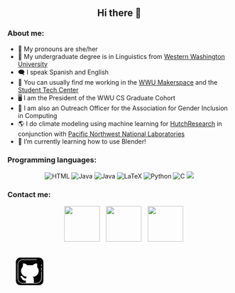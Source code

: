 ## <div align="center"> Hi there 👋 </div>

<!--
My name is Sarah, and I am currently a master's student at [Western Washington University](https://wwu.edu "Westerns Website"), studying [Computer Science](https://cs.wwu.edu "Westerns CS Department Site"). I am also a research assistant at [HutchResearch](https://fw.cs.wwu.edu/~hutchib2/hutchresearch.html "HutchResearch Site"). 
-->

### About me:
- 🌺 My pronouns are she/her
- 📜 My undergraduate degree is in Linguistics from [Western Washington University](https://wwu.edu "Westerns Website")
- 🗨️ I speak Spanish and English
- 💼 You can usually find me working in the [WWU Makerspace](https://engineeringdesign.wwu.edu/makerspace "Makerspace Website") and the [Student Tech Center](https://stc.wwu.edu/ "Student Tech Center Site")
- 🖥️ I am the President of the WWU CS Graduate Cohort
- 🌈 I am also an Outreach Officer for the Association for Gender Inclusion in Computing
- 🌎 I do climate modeling using machine learning for [HutchResearch](https://fw.cs.wwu.edu/~hutchib2/hutchresearch.html "HutchResearch Site") in conjunction with [Pacific Northwest National Laboratories](https://pnnl.gov "PNNL Site")
- 🌱 I’m currently learning how to use Blender!

### Programming languages:
<div align="center">
  <img src="https://img.shields.io/badge/html5-%23E34F26.svg?style=for-the-badge&logo=html5&logoColor=white" alt="HTML"/> <img src="https://img.shields.io/badge/java-%23ED8B00.svg?style=for-the-badge&logo=java&logoColor=white" alt="Java"/> <img src="https://img.shields.io/badge/c%23-%23239120.svg?style=for-the-badge&logo=c-sharp&logoColor=white" alt="Java"/> <img src="https://img.shields.io/badge/latex-%23008080.svg?style=for-the-badge&logo=latex&logoColor=white" alt="LaTeX"/> <img src="https://img.shields.io/badge/python-3670A0?style=for-the-badge&logo=python&logoColor=ffdd54" alt="Python"/> <img src="https://img.shields.io/badge/c-%2300599C.svg?style=for-the-badge&logo=c&logoColor=white)" alt="C"/> <img src="https://img.shields.io/badge/markdown-%23000000.svg?style=for-the-badge&logo=markdown&logoColor=white alt="Markdown"/>
</div>

### Contact me:

<!--
<div id="contact">
  <a href="https://www.linkedin.com/in/sarah-coffland">
    <img src="https://img.shields.io/badge/LinkedIn-blue?style=for-the-badge&logo=linkedin&logoColor=white" alt="LinkedIn Badge"/>
  </a>
</div>
-->

    
<p align="center">
  <div align="center"  class="icons-social" style="margin-left: 10px;">
        <a style="margin-left: 10px;"  target="_blank" href="https://www.linkedin.com/in/sarah-coffland/">
			<img src="https://img.icons8.com/plasticine/452/linkedin.png" width="80" height="80"></a>
        <a style="margin-left: 10px;" target="_blank" href="https://github.com/SarahCoffland">
		<img src="https://img.icons8.com/plasticine/100/000000/github-squared.png" width="80" height="80"></a>
		<a style="margin-left: 10px;" target="_blank" href="mailto:cofflas@wwu.edu">
				<img src="https://img.icons8.com/plasticine/452/apple-mail.png" width="80" height="80"></a>
      </div>

</p>
    
<svg xmlns="http://www.w3.org/2000/svg" x="0px" y="0px"
width="100" height="100"
viewBox="0 0 226 226"
style=" fill:#000000;"><g fill="none" fill-rule="nonzero" stroke="none" stroke-width="1" stroke-linecap="butt" stroke-linejoin="miter" stroke-miterlimit="10" stroke-dasharray="" stroke-dashoffset="0" font-family="none" font-weight="none" font-size="none" text-anchor="none" style="mix-blend-mode: normal"><path d="M0,226v-226h226v226z" fill="none"></path><g><path d="M160.46,185.32h-94.92c-13.7295,0 -24.86,-11.1305 -24.86,-24.86v-94.92c0,-13.7295 11.1305,-24.86 24.86,-24.86h94.92c13.7295,0 24.86,11.1305 24.86,24.86v94.92c0,13.7295 -11.1305,24.86 -24.86,24.86z" fill="#000000"></path><path d="M158.04858,110.82814c0,-7.50546 -2.9493,-14.31484 -7.72694,-19.37498c0.89496,-4.97878 0.79326,-11.98026 -1.21588,-18.00316c-10.1135,0 -18.33764,7.79022 -19.66652,9.04h-28.93704c-1.33114,-1.24752 -9.08294,-9.04 -19.19644,-9.04c-1.808,5.42626 -2.45662,11.82658 -1.91196,16.4867c-5.69068,5.16636 -9.28408,12.5995 -9.28408,20.8937c0,15.61208 12.65374,28.15734 28.26582,28.15734h5.53022c-4.52678,2.07242 -8.2151,6.22856 -9.04,11.3c-4.52,0 -10.99264,-0.41132 -13.96906,-4.87708c-5.5596,-8.3394 -8.1134,-8.3394 -10.89094,-8.3394c-2.7798,0 -3.0058,2.7798 -0.226,5.5596c2.7798,2.7798 2.7798,2.7798 5.5596,8.3394c2.28712,4.58102 8.2264,8.35974 19.5264,8.35974v13.56h38.42v-19.9897c0,-6.14268 -3.79906,-11.50792 -9.04,-13.9103h5.53474c15.61434,0 28.26808,-12.54978 28.26808,-28.16186z" fill="#ffffff"></path><path d="M133.28576,174.02c-0.62376,0 -1.13,-0.50624 -1.13,-1.13v-19.9897c0,-5.49406 -3.29056,-10.54968 -8.38008,-12.88426c-0.48364,-0.22148 -0.74806,-0.75032 -0.6328,-1.26786c0.113,-0.51754 0.57178,-0.88818 1.10288,-0.88818h5.53474c14.96346,0 27.13808,-12.12716 27.13808,-27.03186c0,-6.92464 -2.63516,-13.53062 -7.41732,-18.59754c-0.24634,-0.2599 -0.35482,-0.6215 -0.29154,-0.97632c0.75258,-4.19004 0.8814,-10.6785 -0.92434,-16.6562c-8.32132,0.36612 -15.3567,6.1585 -18.05062,8.69648c-0.21018,0.19662 -0.5085,0.32544 -0.79552,0.32544h-28.9393c-0.28702,0 -0.56274,-0.10848 -0.77292,-0.3051l-0.20792,-0.19662c-6.95628,-6.61502 -13.17354,-8.33036 -17.39522,-8.5202c-1.49612,4.88612 -2.12666,10.76212 -1.60912,15.20754c0.04294,0.3616 -0.09492,0.72094 -0.36386,0.96728c-5.66356,5.1415 -8.91118,12.4526 -8.91118,20.0575c0,14.9047 12.17462,27.0296 27.13582,27.0296h5.53022c0.5311,0 0.98988,0.37064 1.10288,0.89044c0.11526,0.51754 -0.14916,1.04638 -0.6328,1.26786c-4.46124,2.04304 -7.67722,6.04776 -8.3959,10.4525c-0.08814,0.54692 -0.56048,0.9492 -1.11418,0.9492c-5.27258,0 -11.73166,-0.61246 -14.91148,-5.3788c-5.22286,-7.83542 -7.4128,-7.83542 -9.95078,-7.83542c-0.3164,0 -0.8701,0.05198 -1.01248,0.40228c-0.19436,0.46556 0.07006,1.70856 1.58652,3.22728c2.90862,2.90862 2.96286,3.0171 5.77204,8.6332c2.49052,4.98556 9.06712,7.73146 18.51618,7.73146c0.62376,0 1.13,0.50624 1.13,1.13v13.56c0,0.62376 -0.50624,1.13 -1.13,1.13c-0.62376,0 -1.13,-0.50624 -1.13,-1.13v-12.4413c-13.10122,-0.29606 -17.77716,-5.7065 -19.40888,-8.96994c-2.69844,-5.39462 -2.69844,-5.39462 -5.34716,-8.0456c-1.96394,-1.96394 -2.74138,-4.0906 -2.07694,-5.69068c0.47234,-1.1413 1.60234,-1.7967 3.10072,-1.7967c3.58888,0 6.3506,0.61472 11.8311,8.84112c2.41594,3.62504 7.59134,4.294 12.10456,4.36632c0.81812,-3.4917 2.95834,-6.7009 5.9438,-9.03322h-1.50968c-16.20872,0 -29.39582,-13.13738 -29.39582,-29.28734c0,-8.05012 3.3561,-15.79288 9.22984,-21.33892c-0.47234,-4.97878 0.28928,-11.20056 2.02496,-16.40082c0.15594,-0.46104 0.5876,-0.77292 1.0735,-0.77292c4.60136,0 11.73392,1.57296 19.64392,9.04h28.04434c3.22502,-2.96286 10.95422,-9.04 20.10948,-9.04c0.4859,0 0.91756,0.31188 1.0735,0.77292c2.1131,6.33252 2.09728,13.33626 1.35148,18.0009c4.9381,5.43304 7.6501,12.4187 7.6501,19.73432c0,16.15222 -13.1871,29.29186 -29.39808,29.29186h-1.56618c3.85782,3.09168 6.20144,7.77892 6.20144,12.7803v19.9897c0,0.62376 -0.50624,1.13 -1.13,1.13z" fill="#ffffff"></path><path d="M148.03,174.02h-70.06c-14.33066,0 -25.99,-11.65934 -25.99,-25.99v-70.06c0,-14.33066 11.65934,-25.99 25.99,-25.99h70.06c0.62376,0 1.13,0.50624 1.13,1.13c0,0.62376 -0.50624,1.13 -1.13,1.13h-70.06c-13.0854,0 -23.73,10.6446 -23.73,23.73v70.06c0,13.0854 10.6446,23.73 23.73,23.73h70.06c13.0854,0 23.73,-10.6446 23.73,-23.73v-33.9c0,-0.62376 0.50624,-1.13 1.13,-1.13c0.62376,0 1.13,0.50624 1.13,1.13v33.9c0,14.33066 -11.65934,25.99 -25.99,25.99z" fill="#ffffff"></path><path d="M172.89,109.61c-0.62376,0 -1.13,-0.50624 -1.13,-1.13v-14.69c0,-0.62376 0.50624,-1.13 1.13,-1.13c0.62376,0 1.13,0.50624 1.13,1.13v14.69c0,0.62376 -0.50624,1.13 -1.13,1.13z" fill="#ffffff"></path><path d="M172.89,87.01c-0.62376,0 -1.13,-0.50624 -1.13,-1.13v-7.91c0,-0.62376 0.50624,-1.13 1.13,-1.13c0.62376,0 1.13,0.50624 1.13,1.13v7.91c0,0.62376 -0.50624,1.13 -1.13,1.13z" fill="#ffffff"></path><path d="M160.46,187.58h-94.92c-14.95442,0 -27.12,-12.16558 -27.12,-27.12v-94.92c0,-14.95442 12.16558,-27.12 27.12,-27.12h94.92c14.95442,0 27.12,12.16558 27.12,27.12v94.92c0,14.95442 -12.16558,27.12 -27.12,27.12zM65.54,42.94c-12.46164,0 -22.6,10.13836 -22.6,22.6v94.92c0,12.46164 10.13836,22.6 22.6,22.6h94.92c12.46164,0 22.6,-10.13836 22.6,-22.6v-94.92c0,-12.46164 -10.13836,-22.6 -22.6,-22.6z" fill="#ffffff"></path></g></g></svg>    

<!--
**SarahCoffland/SarahCoffland** is a ✨ _special_ ✨ repository because its `README.md` (this file) appears on your GitHub profile.

Here are some ideas to get you started:

- 🔭 I’m currently working on climate research with HutchResearch
- 🌱 I’m currently learning ...
- 👯 I’m looking to collaborate on ...
- 🤔 I’m looking for help with ...
- 💬 Ask me about ...
- 📫 How to reach me: ...
- 😄 Pronouns: ...
- ⚡ Fun fact: ...
-->

<!--
[![Anurag's GitHub stats](https://github-readme-stats.vercel.app/api?username=SarahCoffland)](https://github.com/anuraghazra/github-readme-stats)


[![Top Langs](https://github-readme-stats.vercel.app/api/top-langs/?username=SarahCoffland)](https://github.com/anuraghazra/SarahCoffland)
-->
